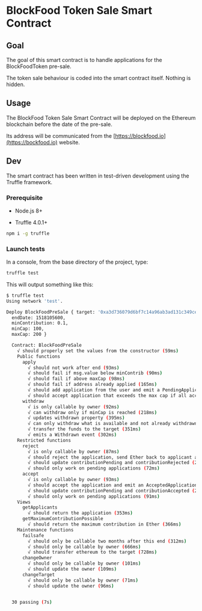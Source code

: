 # BlockFood Token Sale Smart Contract

## Goal

The goal of this smart contract is to handle applications for the BlockFoodToken pre-sale.

The token sale behaviour is coded into the smart contract itself. Nothing is hidden.

## Usage

The BlockFood Token Sale Smart Contract will be deployed on the Ethereum blockchain before the date of the pre-sale.

Its address will be communicated from the [https://blockfood.io](https://bockfood.io) website.

## Dev

The smart contract has been written in test-driven development using the Truffle framework.

### Prerequisite

- Node.js 8+

- Truffle 4.0.1+

```bash
npm i -g truffle
```

### Launch tests

In a console, from the base directory of the project, type:

```bash
truffle test
```

This will output something like this:

```bash
$ truffle test
Using network 'test'.

Deploy BlockFoodPreSale { target: '0xa3d736079d6bf7c14a96ab3ad131c349ceaf141e',
  endDate: 1518105600,
  minContribution: 0.1,
  minCap: 100,
  maxCap: 200 }

  Contract: BlockFoodPreSale
    √ should properly set the values from the constructor (59ms)
    Public functions
      apply
        √ should not work after end (93ms)
        √ should fail if msg.value below minContrib (90ms)
        √ should fail if above maxCap (98ms)
        √ should fail if address already applied (165ms)
        √ should add application from the user and emit a PendingApplication event (151ms)
        √ should accept application that exceeds the max cap if all accepted (204ms)
      withdraw
        √ is only callable by owner (92ms)
        √ can withdraw only if minCap is reached (218ms)
        √ updates withdrawn property (395ms)
        √ can only withdraw what is available and not already withdrawn (419ms)
        √ transfer the funds to the target (351ms)
        √ emits a Withdrawn event (302ms)
    Restricted functions
      reject
        √ is only callable by owner (87ms)
        √ should reject the application, send Ether back to applicant and emit a RejectedApplication event (175ms)
        √ should update contributionPending and contributionRejected (213ms)
        √ should only work on pending applications (72ms)
      accept
        √ is only callable by owner (93ms)
        √ should accept the application and emit an AcceptedApplication event (197ms)
        √ should update contributionPending and contributionAccepted (224ms)
        √ should only work on pending applications (91ms)
    Views
      getApplicants
        √ should return the application (353ms)
      getMaximumContributionPossible
        √ should return the maximum contribution in Ether (366ms)
    Maintenance functions
      failsafe
        √ should only be callable two months after this end (312ms)
        √ should only be callable by owner (666ms)
        √ should transfer ethereum to the target (728ms)
      changeOwner
        √ should only be callable by owner (101ms)
        √ should update the owner (109ms)
      changeTarget
        √ should only be callable by owner (71ms)
        √ should update the owner (96ms)


  30 passing (7s)
```